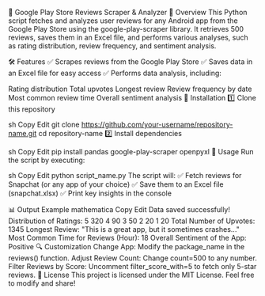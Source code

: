📱 Google Play Store Reviews Scraper & Analyzer
📌 Overview
This Python script fetches and analyzes user reviews for any Android app from the Google Play Store using the google-play-scraper library. It retrieves 500 reviews, saves them in an Excel file, and performs various analyses, such as rating distribution, review frequency, and sentiment analysis.

🛠 Features
✅ Scrapes reviews from the Google Play Store
✅ Saves data in an Excel file for easy access
✅ Performs data analysis, including:

Rating distribution
Total upvotes
Longest review
Review frequency by date
Most common review time
Overall sentiment analysis
🔧 Installation
1️⃣ Clone this repository

sh
Copy
Edit
git clone https://github.com/your-username/repository-name.git
cd repository-name
2️⃣ Install dependencies

sh
Copy
Edit
pip install pandas google-play-scraper openpyxl
🚀 Usage
Run the script by executing:

sh
Copy
Edit
python script_name.py
The script will:
✅ Fetch reviews for Snapchat (or any app of your choice)
✅ Save them to an Excel file (snapchat.xlsx)
✅ Print key insights in the console

📊 Output Example
mathematica
Copy
Edit
Data saved successfully!
Distribution of Ratings:
5    320
4     90
3     50
2     20
1     20
Total Number of Upvotes: 1345
Longest Review:
"This is a great app, but it sometimes crashes..."
Most Common Time for Reviews (Hour): 18
Overall Sentiment of the App: Positive
🔍 Customization
Change App: Modify the package_name in the reviews() function.
Adjust Review Count: Change count=500 to any number.
Filter Reviews by Score: Uncomment filter_score_with=5 to fetch only 5-star reviews.
📜 License
This project is licensed under the MIT License. Feel free to modify and share!

